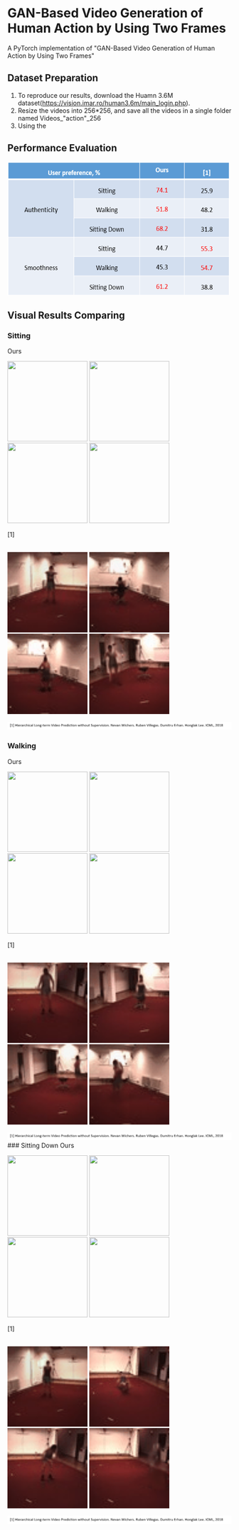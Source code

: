GAN-Based Video Generation of Human Action by Using Two Frames
==========

A PyTorch implementation of "GAN-Based Video Generation of Human Action by Using Two Frames"<br>

Dataset Preparation
----------
1. To reproduce our results, download the Huamn 3.6M dataset(https://vision.imar.ro/human3.6m/main_login.php).
2. Resize the videos into 256*256, and save all the videos in a single folder named Videos_"action"_256
3. Using the 

Performance Evaluation
----------
<img src="result/Performance Evaluation.png" width="500" height="300" style="float:middle;">

Visual Results Comparing
----------

### Sitting
Ours
<p float="left">
  <img src="result/fake_sitting_epoch-0.gif" width="180" height="180" style="float:middle;">
  <img src="result/fake_sitting_epoch-1.gif" width="180" height="180" style="float:middle;">
  <img src="result/fake_sitting_epoch-2.gif" width="180" height="180" style="float:middle;">
  <img src="result/fake_sitting_epoch-4.gif" width="180" height="180" style="float:middle;">
</p>

[1]<br>
<br>
<p float='left'>
  <img src="result/sitting_24.gif" width="180" height="180" style="float:middle;">
  <img src="result/sitting_37.gif" width="180" height="180" style="float:middle;">
  <img src="result/sitting_40.gif" width="180" height="180" style="float:middle;">
  <img src="result/sitting_42.gif" width="180" height="180" style="float:middle;">
</p>

<img src="result/4.png" alt="overview" style="float:middle;">

### Walking
Ours
<p float="left">
  <img src="result/fake_walking_epoch-2.gif" width="180" height="180" style="float:middle;">
  <img src="result/fake_walking_epoch-3.gif" width="180" height="180" style="float:middle;">
  <img src="result/fake_walking_epoch-4.gif" width="180" height="180" style="float:middle;">
  <img src="result/fake_walking_epoch-5.gif" width="180" height="180" style="float:middle;">
</p>

[1]<br>
<br>
<p float='left'>
  <img src="result/walking_11.gif" width="180" height="180" style="float:middle;">
  <img src="result/walking_30.gif" width="180" height="180" style="float:middle;">
  <img src="result/walking_33.gif" width="180" height="180" style="float:middle;">
  <img src="result/walking_38.gif" width="180" height="180" style="float:middle;">
</p>

<img src="result/4.png" alt="overview" style="float:middle;">
### Sitting Down
Ours
<p float="left">
  <img src="result/fake_sitting_down_epoch-0.gif" width="180" height="180" style="float:middle;">
  <img src="result/fake_sitting_down_epoch-2.gif" width="180" height="180" style="float:middle;">
  <img src="result/fake_sitting_down_epoch-6.gif" width="180" height="180" style="float:middle;">
  <img src="result/fake_sitting_down_epoch-7.gif" width="180" height="180" style="float:middle;">
</p>

[1]<br>
<br>
<p float='left'>
  <img src="result/sitting_down_6.gif" width="180" height="180" style="float:middle;">
  <img src="result/sitting_down_20.gif" width="180" height="180" style="float:middle;">
  <img src="result/sitting_down_29.gif" width="180" height="180" style="float:middle;">
  <img src="result/sitting_down_39.gif" width="180" height="180" style="float:middle;">
</p>

<img src="result/4.png" alt="overview" style="float:middle;">
